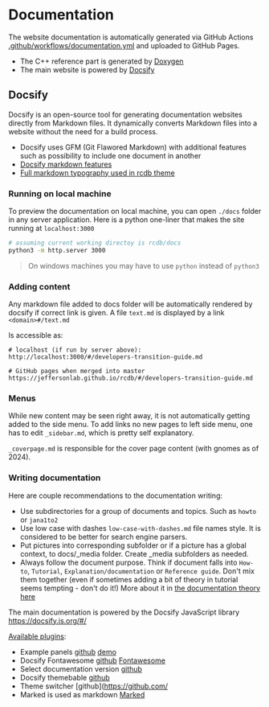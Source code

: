 # Documentation

The website documentation is automatically generated via GitHub Actions 
[.github/workflows/documentation.yml](https://github.com/JeffersonLab/rcdb/blob/master/.github/workflows/documentation.yml)
 and uploaded to GitHub Pages. 

- The C++ reference part is generated by [Doxygen](https://www.doxygen.nl)
- The main website is powered by [Docsify](https://docsify.js.org/)


## Docsify

Docsify is an open-source tool for generating documentation websites directly from Markdown files. 
It dynamically converts Markdown files into a website without the need for a build process.

- Docsify uses GFM (Git Flawored Markdown) with additional features such as possibility to include one document in another
- [Docsify markdown features](https://docsify.js.org/#/helpers?id=important-content)
- [Full markdown typography used in rcdb theme](https://jhildenbiddle.github.io/docsify-themeable/#/markdown)



### Running on local machine

To preview the documentation on local machine, you can open `./docs` folder in any server application. 
Here is a python one-liner that makes the site running at `localhost:3000`

```bash
# assuming current working directoy is rcdb/docs 
python3 -m http.server 3000
```

> On windows machines you may have to use `python` instead of `python3`



### Adding content

Any markdown file added to docs folder will be automatically rendered by docsify if correct link is given. 
A file `text.md` is displayed by a link `<domain>#/text.md`


Is accessible as:

```
# localhost (if run by server above): 
http://localhost:3000/#/developers-transition-guide.md

# GitHub pages when merged into master
https://jeffersonlab.github.io/rcdb/#/developers-transition-guide.md
```

### Menus

While new content may be seen right away, it is not automatically getting added to the side menu. 
To add links no new pages to left side menu, one has to edit `_sidebar.md`, which is pretty self explanatory. 

`_coverpage.md` is responsible for the cover page content (with gnomes as of 2024). 


### Writing documentation

Here are couple recommendations to the documentation writing: 


- Use subdirectories for a group of documents and topics. Such as `howto` or `jana1to2`
- Use low case with dashes `low-case-with-dashes.md` file names style. It is considered to be better for search engine parsers. 
- Put pictures into corresponding subfolder or if a picture has a global context, to docs/_media folder. Create _media subfolders as needed. 
- Always follow the document purpose. Think if document falls into `How-to`, `Tutorial`,  `Explanation/documentation` or `Reference guide`. 
  Don't mix them together (even if sometimes adding a bit of theory in tutorial seems tempting - don't do it!)
  More about it in [the documentation theory here](https://docs.divio.com/documentation-system/)




The main documentation is powered by the Docsify JavaScript library https://docsify.js.org/#/

[Available plugins](https://docsify-theme-github.vercel.app/#/awesome?id=plugins):

- Example panels [github](https://github.com/VagnerDomingues/docsify-example-panels) [demo](https://vagnerdomingues.github.io/docsify-example-panels/#/)
- Docsify Fontawesome [github](https://github.com/erickjx/docsify-fontawesome) [Fontawesome](https://fontawesome.com/)
- Select documentation version [github](https://github.com/UliGall/docsify-versioned-plugin)
- Docsify themebable [github](https://jhildenbiddle.github.io/docsify-themeable/#/)
- Theme switcher [github](https://github.com/
- Marked is used as markdown [Marked](https://github.com/markedjs/marked)



